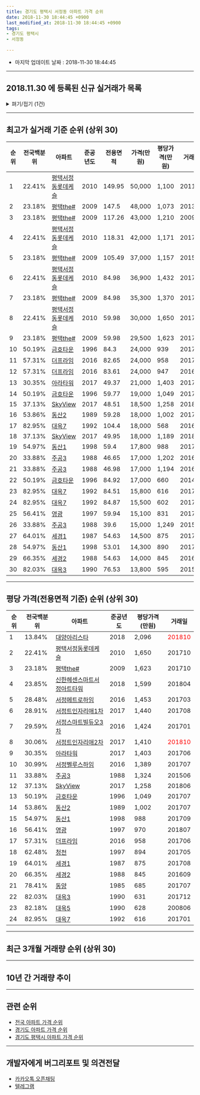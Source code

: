 ```yaml
---
title: 경기도 평택시 서정동 아파트 가격 순위
date: 2018-11-30 18:44:45 +0900
last_modified_at: 2018-11-30 18:44:45 +0900
tags:
- 경기도 평택시
- 서정동

---
```


* 마지막 업데이트 날짜 : 2018-11-30 18:44:45

---

## 2018.11.30 에 등록된 신규 실거래가 목록

<details>
<summary>펴기/접기 (1건)</summary>
<div markdown="1">

|아파트|전국백분위|준공년도|전용면적|가격(만원)|평당가격(만원)|거래일|
|---|---|---|---|---|---|---|
|[평택서정동롯데케슬](https://search.naver.com/search.naver?query=%EA%B2%BD%EA%B8%B0%EB%8F%84+%ED%8F%89%ED%83%9D%EC%8B%9C+%EC%84%9C%EC%A0%95%EB%8F%99+%ED%8F%89%ED%83%9D%EC%84%9C%EC%A0%95%EB%8F%99%EB%A1%AF%EB%8D%B0%EC%BC%80%EC%8A%AC)|22.41%|2010|149.95|48,000|1,056|<span style="color:red">201811</span>|


</div>
</details>

---

## 최고가 실거래 기준 순위 (상위 30)


|순위|전국백분위|아파트|준공년도|전용면적|가격(만원)|평당가격(만원)|거래일|
|---|---|---|---|---|---|---|---|
|1|22.41%|[평택서정동롯데케슬](https://search.naver.com/search.naver?query=%EA%B2%BD%EA%B8%B0%EB%8F%84+%ED%8F%89%ED%83%9D%EC%8B%9C+%EC%84%9C%EC%A0%95%EB%8F%99+%ED%8F%89%ED%83%9D%EC%84%9C%EC%A0%95%EB%8F%99%EB%A1%AF%EB%8D%B0%EC%BC%80%EC%8A%AC)|2010|149.95|50,000|1,100|201106|
|2|23.18%|[평택the#](https://search.naver.com/search.naver?query=%EA%B2%BD%EA%B8%B0%EB%8F%84+%ED%8F%89%ED%83%9D%EC%8B%9C+%EC%84%9C%EC%A0%95%EB%8F%99+%ED%8F%89%ED%83%9Dthe%23)|2009|147.5|48,000|1,073|201301|
|3|23.18%|[평택the#](https://search.naver.com/search.naver?query=%EA%B2%BD%EA%B8%B0%EB%8F%84+%ED%8F%89%ED%83%9D%EC%8B%9C+%EC%84%9C%EC%A0%95%EB%8F%99+%ED%8F%89%ED%83%9Dthe%23)|2009|117.26|43,000|1,210|200911|
|4|22.41%|[평택서정동롯데케슬](https://search.naver.com/search.naver?query=%EA%B2%BD%EA%B8%B0%EB%8F%84+%ED%8F%89%ED%83%9D%EC%8B%9C+%EC%84%9C%EC%A0%95%EB%8F%99+%ED%8F%89%ED%83%9D%EC%84%9C%EC%A0%95%EB%8F%99%EB%A1%AF%EB%8D%B0%EC%BC%80%EC%8A%AC)|2010|118.31|42,000|1,171|201710|
|5|23.18%|[평택the#](https://search.naver.com/search.naver?query=%EA%B2%BD%EA%B8%B0%EB%8F%84+%ED%8F%89%ED%83%9D%EC%8B%9C+%EC%84%9C%EC%A0%95%EB%8F%99+%ED%8F%89%ED%83%9Dthe%23)|2009|105.49|37,000|1,157|201508|
|6|22.41%|[평택서정동롯데케슬](https://search.naver.com/search.naver?query=%EA%B2%BD%EA%B8%B0%EB%8F%84+%ED%8F%89%ED%83%9D%EC%8B%9C+%EC%84%9C%EC%A0%95%EB%8F%99+%ED%8F%89%ED%83%9D%EC%84%9C%EC%A0%95%EB%8F%99%EB%A1%AF%EB%8D%B0%EC%BC%80%EC%8A%AC)|2010|84.98|36,900|1,432|201712|
|7|23.18%|[평택the#](https://search.naver.com/search.naver?query=%EA%B2%BD%EA%B8%B0%EB%8F%84+%ED%8F%89%ED%83%9D%EC%8B%9C+%EC%84%9C%EC%A0%95%EB%8F%99+%ED%8F%89%ED%83%9Dthe%23)|2009|84.98|35,300|1,370|201708|
|8|22.41%|[평택서정동롯데케슬](https://search.naver.com/search.naver?query=%EA%B2%BD%EA%B8%B0%EB%8F%84+%ED%8F%89%ED%83%9D%EC%8B%9C+%EC%84%9C%EC%A0%95%EB%8F%99+%ED%8F%89%ED%83%9D%EC%84%9C%EC%A0%95%EB%8F%99%EB%A1%AF%EB%8D%B0%EC%BC%80%EC%8A%AC)|2010|59.98|30,000|1,650|201710|
|9|23.18%|[평택the#](https://search.naver.com/search.naver?query=%EA%B2%BD%EA%B8%B0%EB%8F%84+%ED%8F%89%ED%83%9D%EC%8B%9C+%EC%84%9C%EC%A0%95%EB%8F%99+%ED%8F%89%ED%83%9Dthe%23)|2009|59.98|29,500|1,623|201710|
|10|50.19%|[금호타운](https://search.naver.com/search.naver?query=%EA%B2%BD%EA%B8%B0%EB%8F%84+%ED%8F%89%ED%83%9D%EC%8B%9C+%EC%84%9C%EC%A0%95%EB%8F%99+%EA%B8%88%ED%98%B8%ED%83%80%EC%9A%B4)|1996|84.3|24,000|939|201702|
|11|57.31%|[더프라임](https://search.naver.com/search.naver?query=%EA%B2%BD%EA%B8%B0%EB%8F%84+%ED%8F%89%ED%83%9D%EC%8B%9C+%EC%84%9C%EC%A0%95%EB%8F%99+%EB%8D%94%ED%94%84%EB%9D%BC%EC%9E%84)|2016|82.65|24,000|958|201706|
|12|57.31%|[더프라임](https://search.naver.com/search.naver?query=%EA%B2%BD%EA%B8%B0%EB%8F%84+%ED%8F%89%ED%83%9D%EC%8B%9C+%EC%84%9C%EC%A0%95%EB%8F%99+%EB%8D%94%ED%94%84%EB%9D%BC%EC%9E%84)|2016|83.61|24,000|947|201606|
|13|30.35%|[아라타워](https://search.naver.com/search.naver?query=%EA%B2%BD%EA%B8%B0%EB%8F%84+%ED%8F%89%ED%83%9D%EC%8B%9C+%EC%84%9C%EC%A0%95%EB%8F%99+%EC%95%84%EB%9D%BC%ED%83%80%EC%9B%8C)|2017|49.37|21,000|1,403|201706|
|14|50.19%|[금호타운](https://search.naver.com/search.naver?query=%EA%B2%BD%EA%B8%B0%EB%8F%84+%ED%8F%89%ED%83%9D%EC%8B%9C+%EC%84%9C%EC%A0%95%EB%8F%99+%EA%B8%88%ED%98%B8%ED%83%80%EC%9A%B4)|1996|59.77|19,000|1,049|201707|
|15|37.13%|[SkyView](https://search.naver.com/search.naver?query=%EA%B2%BD%EA%B8%B0%EB%8F%84+%ED%8F%89%ED%83%9D%EC%8B%9C+%EC%84%9C%EC%A0%95%EB%8F%99+SkyView)|2017|48.51|18,500|1,258|201806|
|16|53.86%|[동산2](https://search.naver.com/search.naver?query=%EA%B2%BD%EA%B8%B0%EB%8F%84+%ED%8F%89%ED%83%9D%EC%8B%9C+%EC%84%9C%EC%A0%95%EB%8F%99+%EB%8F%99%EC%82%B02)|1989|59.28|18,000|1,002|201707|
|17|82.95%|[대옥7](https://search.naver.com/search.naver?query=%EA%B2%BD%EA%B8%B0%EB%8F%84+%ED%8F%89%ED%83%9D%EC%8B%9C+%EC%84%9C%EC%A0%95%EB%8F%99+%EB%8C%80%EC%98%A57)|1992|104.4|18,000|568|201606|
|18|37.13%|[SkyView](https://search.naver.com/search.naver?query=%EA%B2%BD%EA%B8%B0%EB%8F%84+%ED%8F%89%ED%83%9D%EC%8B%9C+%EC%84%9C%EC%A0%95%EB%8F%99+SkyView)|2017|49.95|18,000|1,189|201801|
|19|54.97%|[동산1](https://search.naver.com/search.naver?query=%EA%B2%BD%EA%B8%B0%EB%8F%84+%ED%8F%89%ED%83%9D%EC%8B%9C+%EC%84%9C%EC%A0%95%EB%8F%99+%EB%8F%99%EC%82%B01)|1998|59.4|17,800|988|201709|
|20|33.88%|[주공3](https://search.naver.com/search.naver?query=%EA%B2%BD%EA%B8%B0%EB%8F%84+%ED%8F%89%ED%83%9D%EC%8B%9C+%EC%84%9C%EC%A0%95%EB%8F%99+%EC%A3%BC%EA%B3%B53)|1988|46.65|17,000|1,202|201611|
|21|33.88%|[주공3](https://search.naver.com/search.naver?query=%EA%B2%BD%EA%B8%B0%EB%8F%84+%ED%8F%89%ED%83%9D%EC%8B%9C+%EC%84%9C%EC%A0%95%EB%8F%99+%EC%A3%BC%EA%B3%B53)|1988|46.98|17,000|1,194|201602|
|22|50.19%|[금호타운](https://search.naver.com/search.naver?query=%EA%B2%BD%EA%B8%B0%EB%8F%84+%ED%8F%89%ED%83%9D%EC%8B%9C+%EC%84%9C%EC%A0%95%EB%8F%99+%EA%B8%88%ED%98%B8%ED%83%80%EC%9A%B4)|1996|84.92|17,000|660|201403|
|23|82.95%|[대옥7](https://search.naver.com/search.naver?query=%EA%B2%BD%EA%B8%B0%EB%8F%84+%ED%8F%89%ED%83%9D%EC%8B%9C+%EC%84%9C%EC%A0%95%EB%8F%99+%EB%8C%80%EC%98%A57)|1992|84.51|15,800|616|201701|
|24|82.95%|[대옥7](https://search.naver.com/search.naver?query=%EA%B2%BD%EA%B8%B0%EB%8F%84+%ED%8F%89%ED%83%9D%EC%8B%9C+%EC%84%9C%EC%A0%95%EB%8F%99+%EB%8C%80%EC%98%A57)|1992|84.87|15,500|602|201703|
|25|56.41%|[영광](https://search.naver.com/search.naver?query=%EA%B2%BD%EA%B8%B0%EB%8F%84+%ED%8F%89%ED%83%9D%EC%8B%9C+%EC%84%9C%EC%A0%95%EB%8F%99+%EC%98%81%EA%B4%91)|1997|59.94|15,100|831|201709|
|26|33.88%|[주공3](https://search.naver.com/search.naver?query=%EA%B2%BD%EA%B8%B0%EB%8F%84+%ED%8F%89%ED%83%9D%EC%8B%9C+%EC%84%9C%EC%A0%95%EB%8F%99+%EC%A3%BC%EA%B3%B53)|1988|39.6|15,000|1,249|201512|
|27|64.01%|[세경1](https://search.naver.com/search.naver?query=%EA%B2%BD%EA%B8%B0%EB%8F%84+%ED%8F%89%ED%83%9D%EC%8B%9C+%EC%84%9C%EC%A0%95%EB%8F%99+%EC%84%B8%EA%B2%BD1)|1987|54.63|14,500|875|201708|
|28|54.97%|[동산1](https://search.naver.com/search.naver?query=%EA%B2%BD%EA%B8%B0%EB%8F%84+%ED%8F%89%ED%83%9D%EC%8B%9C+%EC%84%9C%EC%A0%95%EB%8F%99+%EB%8F%99%EC%82%B01)|1998|53.01|14,300|890|201710|
|29|66.35%|[세경2](https://search.naver.com/search.naver?query=%EA%B2%BD%EA%B8%B0%EB%8F%84+%ED%8F%89%ED%83%9D%EC%8B%9C+%EC%84%9C%EC%A0%95%EB%8F%99+%EC%84%B8%EA%B2%BD2)|1988|54.63|14,000|845|201609|
|30|82.03%|[대옥3](https://search.naver.com/search.naver?query=%EA%B2%BD%EA%B8%B0%EB%8F%84+%ED%8F%89%ED%83%9D%EC%8B%9C+%EC%84%9C%EC%A0%95%EB%8F%99+%EB%8C%80%EC%98%A53)|1990|76.53|13,800|595|201508|


---

## 평당 가격(전용면적 기준) 순위 (상위 30)


|순위|전국백분위|아파트|준공년도|평당가격(만원)|거래일|
|---|---|---|---|---|---|
|1|13.84%|[대양아리스타](https://search.naver.com/search.naver?query=%EA%B2%BD%EA%B8%B0%EB%8F%84+%ED%8F%89%ED%83%9D%EC%8B%9C+%EC%84%9C%EC%A0%95%EB%8F%99+%EB%8C%80%EC%96%91%EC%95%84%EB%A6%AC%EC%8A%A4%ED%83%80)|2018|2,096|<span style="color:red">201810</span>|
|2|22.41%|[평택서정동롯데케슬](https://search.naver.com/search.naver?query=%EA%B2%BD%EA%B8%B0%EB%8F%84+%ED%8F%89%ED%83%9D%EC%8B%9C+%EC%84%9C%EC%A0%95%EB%8F%99+%ED%8F%89%ED%83%9D%EC%84%9C%EC%A0%95%EB%8F%99%EB%A1%AF%EB%8D%B0%EC%BC%80%EC%8A%AC)|2010|1,650|201710|
|3|23.18%|[평택the#](https://search.naver.com/search.naver?query=%EA%B2%BD%EA%B8%B0%EB%8F%84+%ED%8F%89%ED%83%9D%EC%8B%9C+%EC%84%9C%EC%A0%95%EB%8F%99+%ED%8F%89%ED%83%9Dthe%23)|2009|1,623|201710|
|4|23.85%|[신한헤센스마트서정아트타워](https://search.naver.com/search.naver?query=%EA%B2%BD%EA%B8%B0%EB%8F%84+%ED%8F%89%ED%83%9D%EC%8B%9C+%EC%84%9C%EC%A0%95%EB%8F%99+%EC%8B%A0%ED%95%9C%ED%97%A4%EC%84%BC%EC%8A%A4%EB%A7%88%ED%8A%B8%EC%84%9C%EC%A0%95%EC%95%84%ED%8A%B8%ED%83%80%EC%9B%8C)|2018|1,599|201804|
|5|28.48%|[서정메트로하임](https://search.naver.com/search.naver?query=%EA%B2%BD%EA%B8%B0%EB%8F%84+%ED%8F%89%ED%83%9D%EC%8B%9C+%EC%84%9C%EC%A0%95%EB%8F%99+%EC%84%9C%EC%A0%95%EB%A9%94%ED%8A%B8%EB%A1%9C%ED%95%98%EC%9E%84)|2016|1,453|201703|
|6|28.91%|[서정트인자리애1차](https://search.naver.com/search.naver?query=%EA%B2%BD%EA%B8%B0%EB%8F%84+%ED%8F%89%ED%83%9D%EC%8B%9C+%EC%84%9C%EC%A0%95%EB%8F%99+%EC%84%9C%EC%A0%95%ED%8A%B8%EC%9D%B8%EC%9E%90%EB%A6%AC%EC%95%A01%EC%B0%A8)|2017|1,440|201708|
|7|29.59%|[서정스마트빌듀오3차](https://search.naver.com/search.naver?query=%EA%B2%BD%EA%B8%B0%EB%8F%84+%ED%8F%89%ED%83%9D%EC%8B%9C+%EC%84%9C%EC%A0%95%EB%8F%99+%EC%84%9C%EC%A0%95%EC%8A%A4%EB%A7%88%ED%8A%B8%EB%B9%8C%EB%93%80%EC%98%A43%EC%B0%A8)|2016|1,424|201701|
|8|30.06%|[서정트인자리애2차](https://search.naver.com/search.naver?query=%EA%B2%BD%EA%B8%B0%EB%8F%84+%ED%8F%89%ED%83%9D%EC%8B%9C+%EC%84%9C%EC%A0%95%EB%8F%99+%EC%84%9C%EC%A0%95%ED%8A%B8%EC%9D%B8%EC%9E%90%EB%A6%AC%EC%95%A02%EC%B0%A8)|2017|1,410|<span style="color:red">201810</span>|
|9|30.35%|[아라타워](https://search.naver.com/search.naver?query=%EA%B2%BD%EA%B8%B0%EB%8F%84+%ED%8F%89%ED%83%9D%EC%8B%9C+%EC%84%9C%EC%A0%95%EB%8F%99+%EC%95%84%EB%9D%BC%ED%83%80%EC%9B%8C)|2017|1,403|201706|
|10|30.99%|[서정벨루스하임](https://search.naver.com/search.naver?query=%EA%B2%BD%EA%B8%B0%EB%8F%84+%ED%8F%89%ED%83%9D%EC%8B%9C+%EC%84%9C%EC%A0%95%EB%8F%99+%EC%84%9C%EC%A0%95%EB%B2%A8%EB%A3%A8%EC%8A%A4%ED%95%98%EC%9E%84)|2016|1,389|201707|
|11|33.88%|[주공3](https://search.naver.com/search.naver?query=%EA%B2%BD%EA%B8%B0%EB%8F%84+%ED%8F%89%ED%83%9D%EC%8B%9C+%EC%84%9C%EC%A0%95%EB%8F%99+%EC%A3%BC%EA%B3%B53)|1988|1,324|201506|
|12|37.13%|[SkyView](https://search.naver.com/search.naver?query=%EA%B2%BD%EA%B8%B0%EB%8F%84+%ED%8F%89%ED%83%9D%EC%8B%9C+%EC%84%9C%EC%A0%95%EB%8F%99+SkyView)|2017|1,258|201806|
|13|50.19%|[금호타운](https://search.naver.com/search.naver?query=%EA%B2%BD%EA%B8%B0%EB%8F%84+%ED%8F%89%ED%83%9D%EC%8B%9C+%EC%84%9C%EC%A0%95%EB%8F%99+%EA%B8%88%ED%98%B8%ED%83%80%EC%9A%B4)|1996|1,049|201707|
|14|53.86%|[동산2](https://search.naver.com/search.naver?query=%EA%B2%BD%EA%B8%B0%EB%8F%84+%ED%8F%89%ED%83%9D%EC%8B%9C+%EC%84%9C%EC%A0%95%EB%8F%99+%EB%8F%99%EC%82%B02)|1989|1,002|201707|
|15|54.97%|[동산1](https://search.naver.com/search.naver?query=%EA%B2%BD%EA%B8%B0%EB%8F%84+%ED%8F%89%ED%83%9D%EC%8B%9C+%EC%84%9C%EC%A0%95%EB%8F%99+%EB%8F%99%EC%82%B01)|1998|988|201709|
|16|56.41%|[영광](https://search.naver.com/search.naver?query=%EA%B2%BD%EA%B8%B0%EB%8F%84+%ED%8F%89%ED%83%9D%EC%8B%9C+%EC%84%9C%EC%A0%95%EB%8F%99+%EC%98%81%EA%B4%91)|1997|970|201807|
|17|57.31%|[더프라임](https://search.naver.com/search.naver?query=%EA%B2%BD%EA%B8%B0%EB%8F%84+%ED%8F%89%ED%83%9D%EC%8B%9C+%EC%84%9C%EC%A0%95%EB%8F%99+%EB%8D%94%ED%94%84%EB%9D%BC%EC%9E%84)|2016|958|201706|
|18|62.48%|[청천](https://search.naver.com/search.naver?query=%EA%B2%BD%EA%B8%B0%EB%8F%84+%ED%8F%89%ED%83%9D%EC%8B%9C+%EC%84%9C%EC%A0%95%EB%8F%99+%EC%B2%AD%EC%B2%9C)|1997|894|201705|
|19|64.01%|[세경1](https://search.naver.com/search.naver?query=%EA%B2%BD%EA%B8%B0%EB%8F%84+%ED%8F%89%ED%83%9D%EC%8B%9C+%EC%84%9C%EC%A0%95%EB%8F%99+%EC%84%B8%EA%B2%BD1)|1987|875|201708|
|20|66.35%|[세경2](https://search.naver.com/search.naver?query=%EA%B2%BD%EA%B8%B0%EB%8F%84+%ED%8F%89%ED%83%9D%EC%8B%9C+%EC%84%9C%EC%A0%95%EB%8F%99+%EC%84%B8%EA%B2%BD2)|1988|845|201609|
|21|78.41%|[동양](https://search.naver.com/search.naver?query=%EA%B2%BD%EA%B8%B0%EB%8F%84+%ED%8F%89%ED%83%9D%EC%8B%9C+%EC%84%9C%EC%A0%95%EB%8F%99+%EB%8F%99%EC%96%91)|1985|685|201707|
|22|82.03%|[대옥3](https://search.naver.com/search.naver?query=%EA%B2%BD%EA%B8%B0%EB%8F%84+%ED%8F%89%ED%83%9D%EC%8B%9C+%EC%84%9C%EC%A0%95%EB%8F%99+%EB%8C%80%EC%98%A53)|1990|631|201712|
|23|82.18%|[대옥5](https://search.naver.com/search.naver?query=%EA%B2%BD%EA%B8%B0%EB%8F%84+%ED%8F%89%ED%83%9D%EC%8B%9C+%EC%84%9C%EC%A0%95%EB%8F%99+%EB%8C%80%EC%98%A55)|1990|628|200806|
|24|82.95%|[대옥7](https://search.naver.com/search.naver?query=%EA%B2%BD%EA%B8%B0%EB%8F%84+%ED%8F%89%ED%83%9D%EC%8B%9C+%EC%84%9C%EC%A0%95%EB%8F%99+%EB%8C%80%EC%98%A57)|1992|616|201701|


---

## 최근 3개월 거래량 순위 (상위 30)


<div style="width:100%;">
    <canvas id="deal_count_ranking" height="250"></canvas>
</div>


<script>
new Chart(document.getElementById("deal_count_ranking"), {
    type: 'horizontalBar',
    data: {
        labels: ['금호타운', '평택the#', '평택서정동롯데케슬', '세경1', '서정트인자리애2차', '주공3', '동산2', '서정메트로하임', '서정벨루스하임', '대양아리스타', '영광', '대옥3'],
        datasets: [{
            label: '실거래 수',
            data: [5, 5, 4, 3, 3, 2, 2, 2, 2, 2, 1, 1],
            borderColor: "rgba(255, 0, 128, 1)",
            backgroundColor: "rgba(255, 0, 128, 0.5)",
            fill: false,
        }]
    },
    options: {
        responsive: true,
        title: {
            display: true,
            text: '최근 3개월 거래량 순위'
        },
        tooltips: {
            mode: 'index',
            intersect: false,
            callbacks: {
                title: function(tooltipItems, data) {
                    return "실거래 수:";
                },
                label: function(tooltipItem, data) {
                    return data.labels[tooltipItem.index] + ": " + tooltipItem.xLabel;
                }
            }
        },
        hover: {
            mode: 'nearest',
            intersect: true
        },
        scales: {
            xAxes: [{
                display: true,
                scaleLabel: {
                    display: true,
                    labelString: '실거래 수'
                },
                ticks: {
                    suggestedMin: 0,
                }
            }],
            yAxes: [{
                display: true,
                ticks: {
                    autoSkip: false,
                    callback: function(value, index, values) {
                        if (value.length > 15)
                            return value.substr(0, 13) + "...";
                        else
                            return value;
                    }
                },
                scaleLabel: {
                    display: false,
                }
            }]
        }
    }
});

</script>


---

## 10년 간 거래량 추이


<div style="width:100%;">
    <canvas id="deal_progress" height="250"></canvas>
</div>

<script>
new Chart(document.getElementById("deal_progress"), {
    type: 'line',
    data: {
        labels: ['200811','200812','200901','200902','200903','200904','200905','200906','200907','200908','200909','200910','200911','200912','201001','201002','201003','201004','201005','201006','201007','201008','201009','201010','201011','201012','201101','201102','201103','201104','201105','201106','201107','201108','201109','201110','201111','201112','201201','201202','201203','201204','201205','201206','201207','201208','201209','201210','201211','201212','201301','201302','201303','201304','201305','201306','201307','201308','201309','201310','201311','201312','201401','201402','201403','201404','201405','201406','201407','201408','201409','201410','201411','201412','201501','201502','201503','201504','201505','201506','201507','201508','201509','201510','201511','201512','201601','201602','201603','201604','201605','201606','201607','201608','201609','201610','201611','201612','201701','201702','201703','201704','201705','201706','201707','201708','201709','201710','201711','201712','201801','201802','201803','201804','201805','201806','201807','201808','201809','201810','201811'],
        datasets: [{
            label: '실거래 수',
            pointRadius: 1,
            data: [4, 3, 2, 7, 5, 11, 19, 25, 30, 43, 33, 14, 18, 16, 16, 15, 23, 26, 14, 10, 19, 14, 14, 18, 16, 24, 43, 31, 38, 32, 27, 29, 28, 26, 24, 27, 19, 16, 25, 27, 33, 38, 21, 18, 23, 14, 20, 22, 14, 12, 11, 12, 28, 30, 22, 30, 12, 13, 20, 23, 12, 11, 17, 20, 36, 31, 20, 25, 24, 24, 32, 37, 33, 20, 43, 26, 41, 44, 54, 50, 37, 34, 22, 21, 34, 18, 13, 19, 25, 25, 29, 32, 29, 19, 24, 31, 21, 19, 14, 17, 25, 36, 30, 26, 27, 32, 26, 22, 18, 17, 13, 11, 19, 13, 13, 8, 11, 7, 9, 19, 4],
            borderColor: "rgba(255, 201, 14, 1)",
            backgroundColor: "rgba(255, 201, 14, 0.5)",
            fill: true,
        }]
    },
    options: {
        responsive: true,
        title: {
            display: true,
            text: '10년간 거래량 추이'
        },
        tooltips: {
            mode: 'index',
            intersect: false,
        },
        hover: {
            mode: 'nearest',
            intersect: true
        },
        scales: {
            xAxes: [{
                display: true,
                scaleLabel: {
                    display: true,
                    labelString: '년/월'
                }
            }],
            yAxes: [{
                display: true,
                ticks: {
                    suggestedMin: 0,
                },
                scaleLabel: {
                    display: true,
                    labelString: '실거래 수'
                }
            }]
        }
    }
});

</script>


---

## 관련 순위

- [전국 아파트 가격 순위](https://inasie.github.io/apt-ranking/전국)
- [경기도 아파트 가격 순위](https://inasie.github.io/apt-ranking/경기도)
- [경기도 평택시 아파트 가격 순위](https://inasie.github.io/apt-ranking/경기도-평택시)


---

## 개발자에게 버그리포트 및 의견전달

- [카카오톡 오픈채팅](https://open.kakao.com/o/gLJUAP4)
- [텔레그램](https://t.me/inasie)

